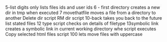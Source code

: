 5-list digits only lists files ids and user ids
6 - first directory creates a new dir in tmp when executed
7 movethatfile moves a file from a directory to another
Delete dir script
RM dir script
10-back takes you back to the future
list stated files
12 type script checks on details of filetype
13symbolic link creates a symbolic link in current working directory whe script executes
Copy selected html files script
100 lets move files with uppercase
